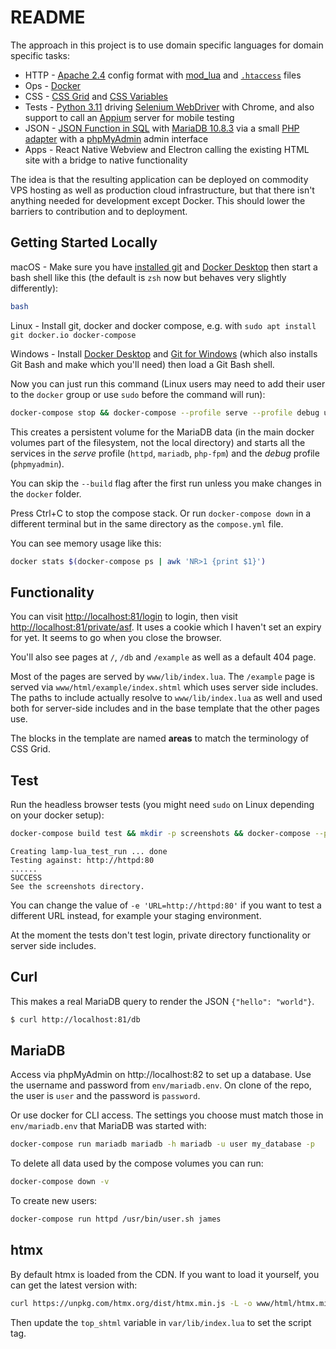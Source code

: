 # README

The approach in this project is to use domain specific languages for domain specific tasks:

* HTTP - [Apache 2.4](https://httpd.apache.org/docs/2.4/) config format with [mod_lua](https://httpd.apache.org/docs/2.4/mod/mod_lua.html) and [`.htaccess`](https://httpd.apache.org/docs/2.4/howto/htaccess.html) files
* Ops - [Docker](https://www.docker.com/products/docker-desktop/)
* CSS - [CSS Grid](https://developer.mozilla.org/en-US/docs/Web/CSS/CSS_grid_layout) and [CSS Variables](https://developer.mozilla.org/en-US/docs/Web/CSS/Using_CSS_custom_properties)
* Tests - [Python 3.11](http://python.org) driving [Selenium WebDriver](https://selenium-python.readthedocs.io/) with Chrome, and also support to call an [Appium](http://appium.io/docs/en/2.4/) server for mobile testing
* JSON - [JSON Function in SQL](https://mariadb.com/kb/en/json-functions/) with [MariaDB 10.8.3](https://mariadb.com/kb/en/documentation/) via a small [PHP adapter](code/db.php) with a [phpMyAdmin](https://www.phpmyadmin.net/) admin interface
* Apps - React Native Webview and Electron calling the existing HTML site with a bridge to native functionality

The idea is that the resulting application can be deployed on commodity VPS hosting as well as production cloud infrastructure, but that there isn't anything needed for development except Docker. This should lower the barriers to contribution and to deployment.


## Getting Started Locally

macOS - Make sure you have [installed git](https://git-scm.com/book/en/v2/Getting-Started-Installing-Git) and [Docker Desktop](https://www.docker.com/products/docker-desktop/) then start a bash shell like this (the default is `zsh` now but behaves very slightly differently):

```sh
bash
```

Linux - Install git, docker and docker compose, e.g. with `sudo apt install git docker.io docker-compose`

Windows - Install [Docker Desktop](https://www.docker.com/products/docker-desktop/) and [Git for Windows](https://github.com/git-for-windows/git) (which also installs Git Bash and make which you'll need) then load a Git Bash shell.

Now you can just run this command (Linux users may need to add their user to the `docker` group or use `sudo` before the command will run):

```sh
docker-compose stop && docker-compose --profile serve --profile debug up --remove-orphans --build
```

This creates a persistent volume for the MariaDB data (in the main docker volumes part of the filesystem, not the local directory) and starts all the services in the *serve* profile (`httpd`, `mariadb`, `php-fpm`) and the *debug* profile (`phpmyadmin`).

You can skip the `--build` flag after the first run unless you make changes in the `docker` folder.

Press Ctrl+C to stop the compose stack. Or run `docker-compose down` in a different terminal but in the same directory as the `compose.yml` file.

You can see memory usage like this:

```sh
docker stats $(docker-compose ps | awk 'NR>1 {print $1}')
```

## Functionality

You can visit [http://localhost:81/login](http://localhost:81/login) to login, then visit [http://localhost:81/private/asf](http://localhost:81/private/asf). It uses a cookie which I haven't set an expiry for yet. It seems to go when you close the browser.

You'll also see pages at `/`, `/db` and `/example` as well as a default 404 page.

Most of the pages are served by `www/lib/index.lua`. The `/example` page is served via `www/html/example/index.shtml` which uses server side includes. The paths to include actually resolve to `www/lib/index.lua` as well and used both for server-side includes and in the base template that the other pages use.

The blocks in the template are named **areas** to match the terminology of CSS Grid.


## Test

Run the headless browser tests (you might need `sudo` on Linux depending on your docker setup):

```sh
docker-compose build test && mkdir -p screenshots && docker-compose --profile test run --user $(id -u) -e 'URL=http://httpd:80' test
```
```
Creating lamp-lua_test_run ... done
Testing against: http://httpd:80
......
SUCCESS
See the screenshots directory.
```

You can change the value of `-e 'URL=http://httpd:80'` if you want to test a different URL instead, for example your staging environment.

At the moment the tests don't test login, private directory functionality or server side includes.


## Curl

This makes a real MariaDB query to render the JSON `{"hello": "world"}`.

```sh
$ curl http://localhost:81/db
```


## MariaDB

Access via phpMyAdmin on http://localhost:82 to set up a database. Use the username and password from `env/mariadb.env`. On clone of the repo, the user is `user` and the password is `password`.

Or use docker for CLI access. The settings you choose must match those in `env/mariadb.env` that MariaDB was started with:

```sh
docker-compose run mariadb mariadb -h mariadb -u user my_database -p
```

To delete all data used by the compose volumes you can run:

```sh
docker-compose down -v
```

To create new users:

```sh
docker-compose run httpd /usr/bin/user.sh james
```

## htmx

By default htmx is loaded from the CDN. If you want to load it yourself, you can get the latest version with:

```sh
curl https://unpkg.com/htmx.org/dist/htmx.min.js -L -o www/html/htmx.min.js
```

Then update the `top_shtml` variable in `var/lib/index.lua` to set the script tag.
